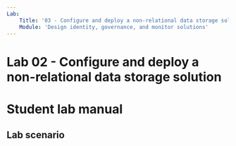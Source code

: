 ```yaml
---
Lab:
    Title: '03 - Configure and deploy a non-relational data storage solution.'
    Module: 'Design identity, governance, and monitor solutions'
---
```


# Lab 02 - Configure and deploy a non-relational data storage solution 
# Student lab manual
## Lab scenario
